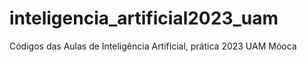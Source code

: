 # inteligencia_artificial2023_uam
Códigos das Aulas de Inteligência Artificial, prática 2023 UAM Móoca
